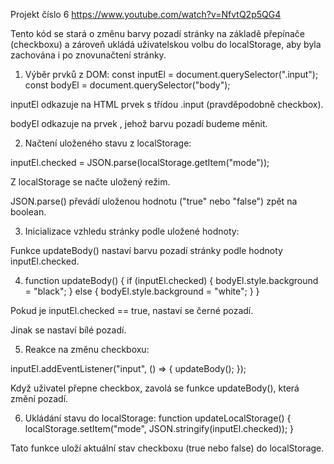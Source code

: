 Projekt číslo 6
https://www.youtube.com/watch?v=NfvtQ2p5QG4

Tento kód se stará o změnu barvy pozadí stránky na základě přepínače (checkboxu) a zároveň ukládá uživatelskou volbu do localStorage, aby byla zachována i po znovunačtení stránky.

1. Výběr prvků z DOM:
   const inputEl = document.querySelector(".input");
   const bodyEl = document.querySelector("body");

inputEl odkazuje na HTML prvek s třídou .input (pravděpodobně checkbox).

bodyEl odkazuje na prvek <body>, jehož barvu pozadí budeme měnit.

2. Načtení uloženého stavu z localStorage:

inputEl.checked = JSON.parse(localStorage.getItem("mode"));

Z localStorage se načte uložený režim.

JSON.parse() převádí uloženou hodnotu ("true" nebo "false") zpět na boolean.

3. Inicializace vzhledu stránky podle uložené hodnoty:

Funkce updateBody() nastaví barvu pozadí stránky podle hodnoty inputEl.checked.

4. function updateBody() {
   if (inputEl.checked) {
   bodyEl.style.background = "black";
   } else {
   bodyEl.style.background = "white";
   }
   }

Pokud je inputEl.checked == true, nastaví se černé pozadí.

Jinak se nastaví bílé pozadí.

5. Reakce na změnu checkboxu:

inputEl.addEventListener("input", () => {
updateBody();
});

Když uživatel přepne checkbox, zavolá se funkce updateBody(), která změní pozadí.

6. Ukládání stavu do localStorage:
   function updateLocalStorage() {
   localStorage.setItem("mode", JSON.stringify(inputEl.checked));
   }

Tato funkce uloží aktuální stav checkboxu (true nebo false) do localStorage.
